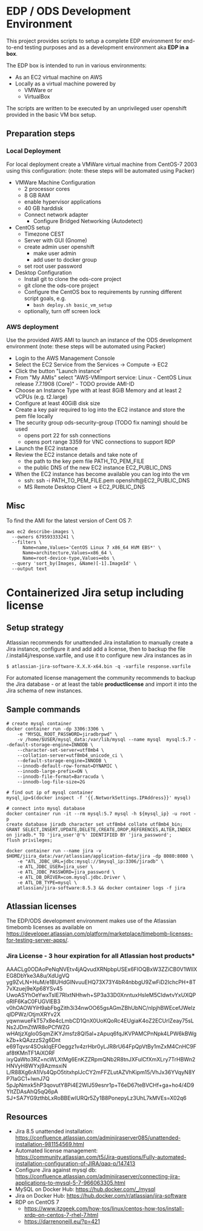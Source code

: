 # EDP / ODS Development Environment
This project provides scripts to setup a complete EDP environment for end-to-end testing purposes and as a development environment aka **EDP in a box**.

The EDP box is intended to run in various environments:
- As an EC2 virtual machine on AWS
- Locally as a virtual machine powered by
  - VMWare or
  - VirtualBox

The scripts are written to be executed by an unprivileged user openshift provided in the basic VM box setup.

## Preparation steps
### Local Deployment
For local deployment create a VMWare virtual machine from CentOS-7 2003 using this configuration:
(note: these steps will be automated using Packer)
- VMWare Machine Configuration
    - 2 processor cores
    - 8 GB RAM
    - enable hypervisor applications
    - 40 GB harddisk
    - Connect network adapter
        - Configure Bridged Networking (Autodetect)
- CentOS setup
    - Timezone CEST
    - Server with GUI (Gnome)
    - create admin user openshift
        - make user admin
        - add user to docker group
    - set root user password
- Desktop Configuration
    - Install git to clone the ods-core project
    - git clone the ods-core project
    - Configure the CentOS box to requirements by running different script goals, e.g.
      - ```bash deploy.sh basic_vm_setup```
    - optionally, turn off screen lock

### AWS deployment
Use the provided AWS AMI to launch an instance of the ODS development environment
(note: these steps will be automated using Packer)
- Login to the AWS Management Console
- Select the EC2 Service from the Services -> Compute -> EC2
- Click the button "Launch instance"
- From "My AMIs" select "AWS-VMImport service: Linux - CentOS Linux release 7.7.1908 (Core)" - TODO provide AMI-ID
- Choose an Instance Type with at least 8GiB Memory and at least 2 vCPUs (e.g. t2.large)
- Configure at least 40GiB disk size
- Create a key pair required to log into the EC2 instance and store the pem file locally
- The security group ods-security-group (TODO fix naming) should be used
    - opens port 22 for ssh connections
    - opens port range 3359 for VNC connections to support RDP
- Launch the EC2 instance
- Review the EC2 instance details and take note of
    - the path to the key pem file PATH_TO_PEM_FILE
    - the public DNS of the new EC2 instance EC2_PUBLIC_DNS
- When the EC2 instance has become available you can log into the vm
    - ssh: ssh -i PATH_TO_PEM_FILE.pem openshift@EC2_PUBLIC_DNS
    - MS Remote Desktop Client -> EC2_PUBLIC_DNS

## Misc
To find the AMI for the latest version of Cent OS 7:
```
aws ec2 describe-images \
  --owners 679593333241 \
  --filters \
      Name=name,Values='CentOS Linux 7 x86_64 HVM EBS*' \
      Name=architecture,Values=x86_64 \
      Name=root-device-type,Values=ebs \
  --query 'sort_by(Images, &Name)[-1].ImageId' \
  --output text
```

# Containerized Jira setup including license

## Setup strategy
Atlassian recommends for unattended Jira installation to manually create a Jira instance, configure it and add add a license, then to backup the file <installation-directory>/.install4j/response.varfile, and use it to configure new Jira instances as in
```
$ atlassian-jira-software-X.X.X-x64.bin -q -varfile response.varfile
```

For automated license management the community recommends to backup the Jira database - or at least the table **productlicense** and import it into the Jira schema of new instances.

## Sample commands
```
# create mysql container
docker container run -dp 3306:3306 \
    -e "MYSQL_ROOT_PASSWORD=jiradbrpwd" \
    -v /home/$USER/mysql_data:/var/lib/mysql --name mysql  mysql:5.7 --default-storage-engine=INNODB \
    --character-set-server=utf8mb4 \
    --collation-server=utf8mb4_unicode_ci \
    --default-storage-engine=INNODB \
    --innodb-default-row-format=DYNAMIC \
    --innodb-large-prefix=ON \
    --innodb-file-format=Barracuda \
    --innodb-log-file-size=2G

# find out ip of mysql container
mysql_ip=$(docker inspect -f '{{.NetworkSettings.IPAddress}}' mysql)

# connect into mysql database
docker container run -it --rm mysql:5.7 mysql -h ${mysql_ip} -u root -p
create database jiradb character set utf8mb4 collate utf8mb4_bin;
GRANT SELECT,INSERT,UPDATE,DELETE,CREATE,DROP,REFERENCES,ALTER,INDEX on jiradb.* TO 'jira_user'@'%' IDENTIFIED BY 'jira_password';
flush privileges;

docker container run --name jira -v $HOME/jiira_data:/var/atlassian/application-data/jira -dp 8080:8080 \
    -e "ATL_JDBC_URL=jdbc:mysql://$mysql_ip:3306/jiradb" \
    -e ATL_JDBC_USER=jira_user \
    -e ATL_JDBC_PASSWORD=jira_password \
    -e ATL_DB_DRIVER=com.mysql.jdbc.Driver \
    -e ATL_DB_TYPE=mysql \
    atlassian/jira-software:8.5.3 && docker container logs -f jira

```
## Atlassian licenses
The EDP/ODS development environment makes use of the Atlassian timebomb licenses as available on https://developer.atlassian.com/platform/marketplace/timebomb-licenses-for-testing-server-apps/.

### Jira License - 3 hour expiration for all Atlassian host products*
AAACLg0ODAoPeNqNVEtv4jAQvudXRNpbpUSEx6FIOQBxW3ZZiCB0V1WllXEG8DbYke3A8u/XdUgVQ
yg9ZvLN+HuM/e1BUHdGlNvuuEHQ73X73Y4bR4nbbgU9ZwFiD2IchcPH+8T7vXzuej9eXp68YSv45
UwoASYhOeYwxTsIE7RIxtNHhwh+SP3a33D0XnntuxHsIeM5CIdwtvYxUXQPoRIF6KaC0FUGVlEB3
v0hOAOWYiH9abFbgZith3i34nwOO65gsAGmZBhUbNC/nIpjhBWEcefJWelzqIDPWz/OtjmXRYv2X
yqwnwueFkT57x8e4cLmbCD1QnX0UoKQoRc4EUgiaK4oZ2ECUrlZeay75sLNs2JDmZtWR8oPCfWZG
wHAtjzXgIo0SqmZiKYJmsfz8QI5aI+zApuq6fqJKVPAMCPnNpk4LPW6kBWgkZb+kQAzzzS2g6Dnt
e69Tqvsr4SOskIqEFOeggz1v4zrHbr0yLJR8rU64FpQpVtBy1mZxM4CnHC9Faf8tKMnTF1AiXORF
ixyQaWto3RZ+ncWLXtMg6EnKZZRpmQNb2R8tnJXFulCfXmXLry7TrHBWn2HNVyH8WYxj9AzmsxiN
L/R88Xg6rA1lVs4QpO5titxhplJcCY2mFFZLutAZVhKipm15/VhJx36YVqyN8YP7IaGC1+lwnJ7Q
5pJpNmxk5hP3qovutY8Pi4E2WIJ59esnr1p+T6eD67teBVCHf+ga+ho4/4D9YItZDAsAhQ5qQ6pA
SJ+SA7YG9zthbLxRoBBEwIURQr5Zy1B8PonepyLz3UhL7kMVEs=X02q6

## Resources
- Jira 8.5 unattended installation: https://confluence.atlassian.com/adminjiraserver085/unattended-installation-981154569.html
- Automated license management: https://community.atlassian.com/t5/Jira-questions/Fully-automated-installation-configuration-of-JIRA/qaq-p/147413
- Configure Jira against mysql db: https://confluence.atlassian.com/adminjiraserver/connecting-jira-applications-to-mysql-5-7-966063305.html
- MySQL on Docker Hub: https://hub.docker.com/_/mysql
- Jira on Docker Hub: https://hub.docker.com/r/atlassian/jira-software
- RDP on CentOS 7 
  - https://www.itzgeek.com/how-tos/linux/centos-how-tos/install-xrdp-on-centos-7-rhel-7.html
  - https://darrenoneill.eu/?p=421
